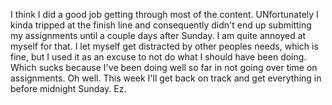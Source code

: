 I think I did a good job getting through most of the content. UNfortunately I kinda tripped at the finish line
and consequently didn't end up submitting my assignments until a couple days after Sunday. I am quite annoyed
at myself for that. I let myself get distracted by other peoples needs, which is fine, but I used it as an
excuse to not do what I should have been doing. Which sucks because I've been doing well so far in not going
over time on assignments. Oh well. This week I'll get back on track and get everything in before midnight Sunday. Ez.
